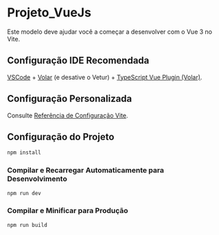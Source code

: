 # Projeto_VueJs

Este modelo deve ajudar você a começar a desenvolver com o Vue 3 no Vite.

## Configuração IDE Recomendada

[VSCode](https://code.visualstudio.com/) + [Volar](https://marketplace.visualstudio.com/items?itemName=Vue.volar) (e desative o Vetur) + [TypeScript Vue Plugin (Volar)](https://marketplace.visualstudio.com/items?itemName=Vue.vscode-typescript-vue-plugin).

## Configuração Personalizada

Consulte [Referência de Configuração Vite](https://vitejs.dev/config/).

## Configuração do Projeto

```sh
npm install
```

### Compilar e Recarregar Automaticamente para Desenvolvimento

```sh
npm run dev
```

### Compilar e Minificar para Produção

```sh
npm run build
```